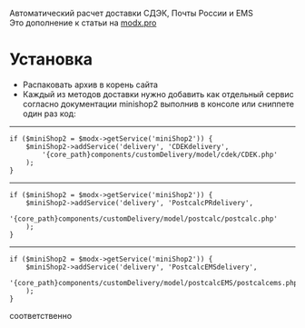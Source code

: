 Автоматический расчет доставки СДЭК, Почты России и EMS  
Это дополнение к статьи на [modx.pro](https://modx.pro/topic/13418/ "Перейти на сайт")  
# Установка  
+ Распаковать архив в корень сайта
+ Каждый из методов доставки нужно добавить как отдельный сервис согласно документации minishop2 выполнив в консоле или сниппете один раз код:
***
	if ($miniShop2 = $modx->getService('miniShop2')) {
	    $miniShop2->addService('delivery', 'CDEKdelivery',
	        '{core_path}components/customDelivery/model/cdek/CDEK.php'
	    );
	}
***
	if ($miniShop2 = $modx->getService('miniShop2')) {
	    $miniShop2->addService('delivery', 'PostcalcPRdelivery',
	        '{core_path}components/customDelivery/model/postcalc/postcalc.php'
	    );
	}
***
	if ($miniShop2 = $modx->getService('miniShop2')) {
	    $miniShop2->addService('delivery', 'PostcalcEMSdelivery',
	        '{core_path}components/customDelivery/model/postcalcEMS/postcalcems.php'
	    );
	}
соответственно